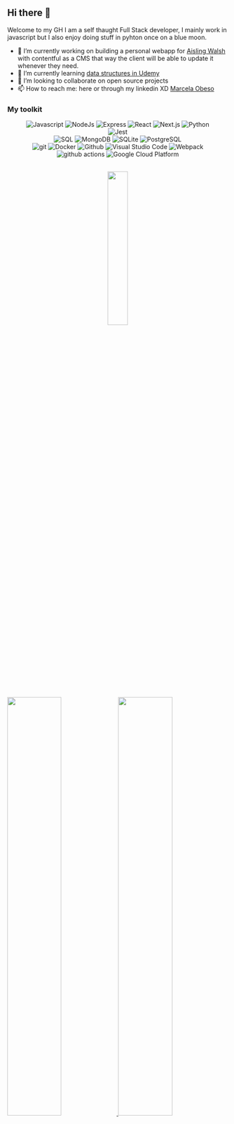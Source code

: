 ## Hi there 👋
Welcome to my GH I am a self thaught Full Stack developer, I mainly work in javascript but I also enjoy doing stuff in pyhton once on a blue moon. 
- 🔭 I’m currently working on building a personal webapp for [Aisling Walsh](aislingwalsh.com) with contentful as a CMS that way the client will be able to update it whenever they need. 
- 🌱 I’m currently learning [data structures in Udemy](https://www.udemy.com/course/js-algorithms-and-data-structures-masterclass/)
- 👯 I’m looking to collaborate on open source projects
- 📫 How to reach me: here or through my linkedin XD [Marcela Obeso](https://www.linkedin.com/in/marcela-obeso/)

### My toolkit
<p>
<div align="center">
  <img alt="Javascript" src="https://img.shields.io/badge/-Javascript-yellow?style=for-the-badge&logo=javascript&logoColor=white&labelColor=yellow">	
  <img alt="NodeJs" src="https://img.shields.io/badge/-Node.js-339933?style=for-the-badge&logo=node.js&logoColor=white&labelColor=339933">
  <img alt="Express" src="https://img.shields.io/badge/-express-green?style=for-the-badge&labelColor=339933">

  <img alt="React" src="https://img.shields.io/badge/-React-218AAB?style=for-the-badge&logo=react&logoColor=white&labelColor=218AAB">
  <img alt="Next.js" src="https://img.shields.io/badge/next.js-000000?style=for-the-badge&logo=nextdotjs&logoColor=white">
  
  <img alt="Python" src="https://img.shields.io/badge/-Python-98b982?style=for-the-badge&logo=python&logoColor=98b982&labelColor=282828">
</div>
<div align='center'>
  <img alt="Jest" src="https://img.shields.io/badge/Jest-323330?style=for-the-badge&logo=Jest&logoColor=white">
</div>

<div align='center'>
  <img alt="SQL" src="https://img.shields.io/badge/SQL-000?style=for-the-badge&logo=mssqlserver&logoColor=4479A1">
  <img alt="MongoDB" src="https://img.shields.io/badge/MongoDB-%234ea94b.svg?style=for-the-badge&logo=mongodb&logoColor=white">
  <img alt="SQLite" src="https://img.shields.io/badge/SQLite-%2307405e.svg?style=for-the-badge&logo=sqlite&logoColor=white">
  <img alt="PostgreSQL" src="https://img.shields.io/badge/Postgres-%23316192.svg?style=for-the-badge&logo=postgresql&logoColor=white">
</div>
<div align="center">
  <img alt="git" src="https://img.shields.io/badge/git-%23F05033.svg?style=for-the-badge&logo=git&logoColor=white">
  <img alt="Docker" src="https://img.shields.io/badge/docker-%230db7ed.svg?style=for-the-badge&logo=docker&logoColor=white">
  <img alt="Github" src="https://img.shields.io/badge/github-%23121011.svg?style=for-the-badge&logo=github&logoColor=white">
  <img alt="Visual Studio Code" src="https://img.shields.io/badge/Visual%20Studio%20Code-0078d7.svg?style=for-the-badge&logo=visual-studio-code&logoColor=white">
    <img alt="Webpack" src="https://img.shields.io/badge/-Webpack-8DD6F9?style=for-the-badge&logo=webpack&logoColor=white" /> 
  <img alt="github actions" src="https://img.shields.io/badge/-Github_Actions-2088FF?style=for-the-badge&logo=github-actions&logoColor=white" />
  <img alt="Google Cloud Platform" src="https://img.shields.io/badge/-Google_Cloud_Platform-1a73e8?style=for-the-badge&logo=google-cloud&logoColor=white" />
</div>
</p>
<br/>
<div align="center">
  <img width="30%" src="https://github-readme-stats.vercel.app/api/top-langs/?username=marcelaobeso&layout=compact&theme=merko">
</div>
<br/>
<p align="left">
  <a href="https://marcelaobeso.com">
    <img width="49.5%" src="https://github-readme-stats.vercel.app/api?username=marcelaobeso&show_icons=true&include_all_commits=true&theme=merko&rank_icon=github">
    <img width="49.5%" src="https://github-readme-streak-stats.herokuapp.com/?user=marcelaobeso&theme=merko">   
  </a>
</p>
